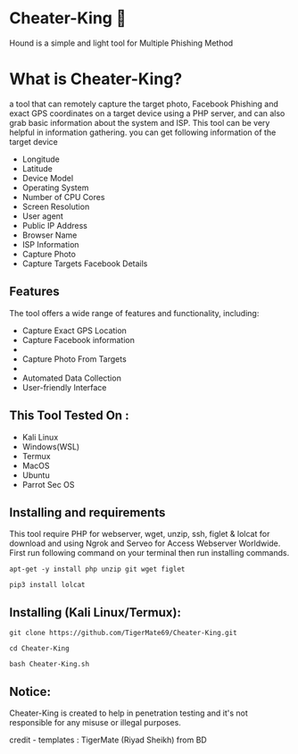 # Cheater-King 🐶
Hound is a simple and light tool for Multiple Phishing Method

# What is Cheater-King?
<p> a tool that can remotely capture the target photo, Facebook Phishing  and  exact GPS coordinates on a target device using a PHP server, and can also grab basic information about the system and ISP. This tool can be very helpful in information gathering. you can get following information of the target device</p>
<ul>
  <li>Longitude</li>
  <li>Latitude</li>
  <li>Device Model</li>
  <li>Operating System</li>
  <li>Number of CPU Cores</li>
  <li>Screen Resolution</li>
  <li>User agent</li>
  <li>Public IP Address</li>
  <li>Browser Name</li>
  <li>ISP Information</li>
  <li> Capture Photo</li>
  <li> Capture Targets Facebook Details </li>
</ul>

## Features
  <p>The tool offers a wide range of features and functionality, including:</p>
    <ul>
  <li>Capture Exact GPS Location</li>
  <li> Capture Facebook information <li>
    <li> Capture Photo From Targets <li>
  <li>Automated Data Collection</li>
   <li>User-friendly Interface</li>
</ul>

## This Tool Tested On :
<ul>
  <li>Kali Linux</li>
  <li>Windows(WSL)</li>
  <li>Termux</li>
  <li>MacOS</li>
  <li>Ubuntu</li>
  <li>Parrot Sec OS</li>
</ul>

## Installing and requirements
<p>This tool require PHP for webserver, wget, unzip, ssh, figlet & lolcat  for download and using Ngrok and Serveo for Access Webserver Worldwide. First run following command on your terminal then run installing commands. </p>

```
apt-get -y install php unzip git wget figlet
```
```
pip3 install lolcat
```

## Installing (Kali Linux/Termux):

```
git clone https://github.com/TigerMate69/Cheater-King.git
```
```
cd Cheater-King
```
```
bash Cheater-King.sh
``` 
## Notice:
</ul>
<p>Cheater-King is created to help in penetration testing and it's not responsible for any misuse or illegal purposes.</p>
credit - templates : TigerMate (Riyad Sheikh) from BD</p> 
